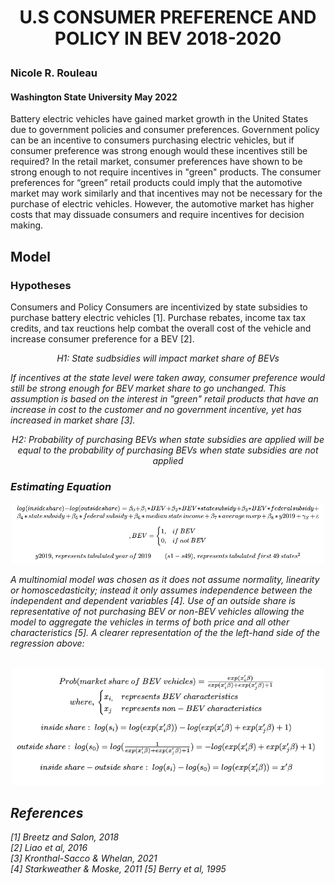 # <p align=center>  __U.S CONSUMER PREFERENCE AND POLICY IN BEV 2018-2020__ </p>
### Nicole R. Rouleau
#### Washington State University May 2022
Battery electric vehicles have gained market growth in the United States due to government policies and consumer preferences. 
Government policy can be an incentive to consumers purchasing electric vehicles, but if consumer preference was strong enough would these incentives still be required? 
In the retail market, consumer preferences have shown to be strong enough to not require incentives in "green" products. 
The consumer preferences for “green” retail products could imply that the automotive market may work similarly and that incentives may not be necessary for the purchase of electric vehicles. 
However, the automotive market has higher costs that may dissuade consumers and require incentives for decision making.  

## Model
### Hypotheses
Consumers and Policy
Consumers are incentivized by state subsidies to purchase battery electric vehicles [1]. Purchase rebates, income tax tax credits, and tax reuctions help combat the overall cost of the vehicle and increase consumer preference for a BEV [2].
<p align=center><em>H1: State sudbsidies will impact market share of BEVs<em></p>  

If incentives at the state level were taken away, consumer preference would still be strong enough for BEV market share to go unchanged. This assumption is based on the interest in "green" retail products that have an increase in cost to the customer and no government incentive, yet has increased in market share [3]. 
<p align=center><em>H2: Probability of purchasing BEVs when state subsidies are applied will be equal to the probability of purchasing BEVs when state subsidies are not applied<em></p>   
  
### Estimating Equation
<p align="center">
  <img src="images/Equation.png" width="500"/>
</p>  
A multinomial model was chosen as it does not assume normality, linearity or homoscedasticity; instead it only assumes independence between the independent and dependent variables [4].  
Use of an outside share is representative of not purchasing BEV or non-BEV vehicles allowing the model to aggregate the vehicles in terms of both price and all other characteristics [5]. A clearer representation of the the left-hand side of the regression above:<br>
<br>
<p align="center">
  <img src="images/LeftHandEquation.png" width="500"/>
</p>






## References
[1] Breetz and Salon, 2018  
[2] Liao et al, 2016  
[3] Kronthal-Sacco & Whelan, 2021  
[4] Starkweather & Moske, 2011
[5] Berry et al, 1995
